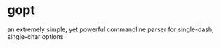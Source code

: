 gopt
====

an extremely simple, yet powerful commandline parser for single-dash, single-char options
